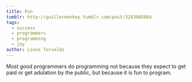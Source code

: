 ```yaml
---
title: Fun
tumblr: http://guillermonkey.tumblr.com/post/3283085864
tags:
  - success
  - programmers
  - programming
  - joy
author: Linus Torvalds
---
```


Most good programmers do programming not because they expect to get paid or get adulation by the public, but because it is fun to program.
